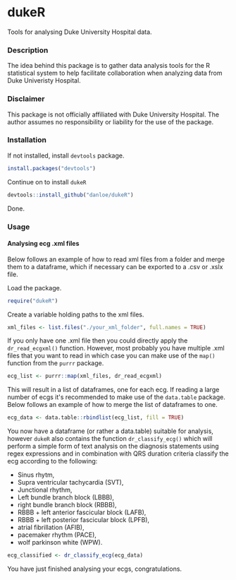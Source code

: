 
# dukeR
Tools for analysing Duke University Hospital data.

### Description
The idea behind this package is to gather data analysis tools for the R statistical system to help facilitate collaboration when analyzing data from Duke Univeristy Hospital.

### Disclaimer
This package is not officially affiliated with Duke University Hospital. The author assumes no responsibility or liability for the use of the package.

### Installation

If not installed, install `devtools` package.
```r
install.packages("devtools")
```
Continue on to install `dukeR`
```r
devtools::install_github("danloe/dukeR")
```
Done.

### Usage
#### Analysing ecg .xml files
Below follows an example of how to read xml files from a folder and merge them to a dataframe, which if necessary can be exported to a .csv or .xslx file.

Load the package.
```r
require("dukeR")
```
Create a variable holding paths to the xml files.
```r
xml_files <- list.files("./your_xml_folder", full.names = TRUE)
```
If you only have one .xml file then you could directly apply the `dr_read_ecgxml()` function. However, most probably you have multiple .xml files that you want to read in which case you can make use of the `map()` function from the `purrr` package.
```r
ecg_list <- purrr::map(xml_files, dr_read_ecgxml)
```
This will result in a list of dataframes, one for each ecg. If reading a large number of ecgs it's recommended to make use of the `data.table` package. Below follows an example of how to merge the list of dataframes to one.
```r
ecg_data <- data.table::rbindlist(ecg_list, fill = TRUE)
```
You now have a dataframe (or rather a data.table) suitable for analysis, however `dukeR` also contains the function `dr_classify_ecg()` which will perform a simple form of text analysis on the diagnosis statements using regex expressions and in combination with QRS duration criteria classify the ecg according to the following: 
- Sinus rhytm, 
- Supra ventricular tachycardia (SVT), 
- Junctional rhythm, 
- Left bundle branch block (LBBB), 
- right bundle branch block (RBBB), 
- RBBB + left anterior fascicular block (LAFB), 
- RBBB + left posterior fascicular block (LPFB), 
- atrial fibrillation (AFIB), 
- pacemaker rhythm (PACE), 
- wolf parkinson white (WPW).
```r
ecg_classified <- dr_classify_ecg(ecg_data)
```

You have just finished analysing your ecgs, congratulations.
